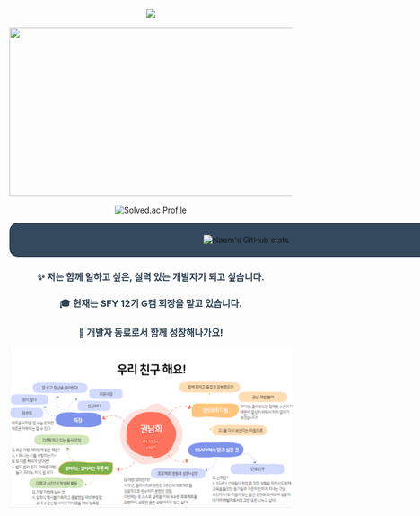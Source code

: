 <p align="center">
  <img src="https://capsule-render.vercel.app/api?type=wave&color=auto&height=250&section=header&text=🌷%20NAEM%20🌱&fontSize=70" width="800">
</p>

<p align="center">
<a href="https://github.com/devxb/gitanimals">
<img
  src="https://render.gitanimals.org/farms/naemhui"
  width="600"
  height="300"
/>
</a>
</p>

<p align="center">
  <a href="https://solved.ac/naem">
    <img src="http://mazassumnida.wtf/api/generate_badge?boj=naem" alt="Solved.ac Profile" width="400">
  </a>
</p>

<div align="center">
  <div style="border: 2px solid #2C3E50; border-radius: 15px; padding: 20px; background-color: #34495E; width: 800px; margin: 0 auto;">
    <img src="https://github-readme-stats.vercel.app/api?username=naemhui&show_icons=true&theme=cobalt" alt="Naem's GitHub stats" width="400">
  </div>
</div>


<div align="center">
  <h3 style="color: #2C3E50;">✨ 저는 함께 일하고 싶은, 실력 있는 개발자가 되고 싶습니다.</h3>
  <h3 style="color: #2C3E50;">🎓 현재는 SFY 12기 G캠 회장을 맡고 있습니다.</h3>
  <h3 style="color: #2C3E50;">🌱 개발자 동료로서 함께 성장해나가요!</h3>
</div>

<p align="center">
  <img src="image.png" width="800">
</p>
